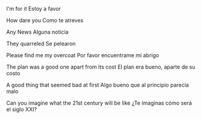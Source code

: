 
I'm for it
Estoy a favor

How dare you
Como te atreves

Any News
Alguna noticia

They quarreled
Se pelearon

Please find me my overcoat
Por favor encuentrame mi abrigo

The plan was a good one apart from its cost
El plan era bueno, aparte de su costo

A good thing that seemed bad at first
Algo bueno que al principio parecía malo

Can you imagine what the 21st century will be like
¿Te imaginas cómo será el siglo XXI?